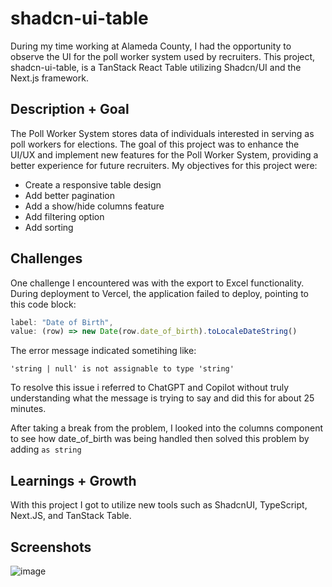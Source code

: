 # shadcn-ui-table
During my time working at Alameda County, I had the opportunity to observe the UI for the poll worker system used by recruiters. This project, shadcn-ui-table, is a TanStack React Table utilizing Shadcn/UI and the Next.js framework.

## Description + Goal
The Poll Worker System stores data of individuals interested in serving as poll workers for elections. The goal of this project was to enhance the UI/UX and implement new features for the Poll Worker System, providing a better experience for future recruiters. My objectives for this project were:

- Create a responsive table design
- Add better pagination
- Add a show/hide columns feature
- Add filtering option
- Add sorting

## Challenges
One challenge I encountered was with the export to Excel functionality. During deployment to Vercel, the application failed to deploy, pointing to this code block:

```js
label: "Date of Birth",
value: (row) => new Date(row.date_of_birth).toLocaleDateString()
```

The error message indicated sometihing like:
```
'string | null' is not assignable to type 'string'
```

To resolve this issue i referred to ChatGPT and Copilot without truly understanding what the message is trying to say and did this for about 25 minutes. 

After taking a break from the problem, I looked into the columns component to see how date_of_birth was being handled then solved this problem by adding `as string`

## Learnings + Growth
With this project I got to utilize new tools such as ShadcnUI, TypeScript, Next.JS, and TanStack Table.

## Screenshots

![image](https://github.com/roseylikeme/shadcn-ui-table/assets/52300630/62ba7f34-6a08-41ae-ba75-88614182659c)
